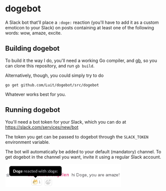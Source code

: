 # dogebot

A Slack bot that'll place a `:doge:` reaction (you'll have to add it as a
custom emoticon to your Slack) on posts containing at least one of the
following words: wow, amaze, excite.

## Building dogebot

To build it the way I do, you'll need a working Go compiler, and
[gb](https://getgb.io/), so you can clone this repository, and run `gb build`.

Alternatively, though, you could simply try to do

    go get github.com/Luit/dogebot/src/dogebot

Whatever works best for you.

## Running dogebot

You'll need a bot token for your Slack, which you can do at
https://slack.com/services/new/bot

The token you get can be passed to dogebot through the `SLACK_TOKEN`
environment variable.

The bot will automatically be added to your default (mandatory) channel. To
get dogebot in the channel you want, invite it using a regular Slack account.

![dogebot at work](dogebot.png)
